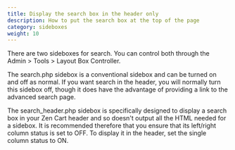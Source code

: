 ```yaml
---
title: Display the search box in the header only 
description: How to put the search box at the top of the page 
category: sideboxes
weight: 10
---
```


There are two sideboxes for search.  You can control both through the Admin > Tools > Layout Box Controller.

The search.php sidebox is a conventional sidebox and can be turned on and off as normal. If you want search in the header, you will normally turn this sidebox off, though it does have the advantage of providing a link to the advanced search page.

The search_header.php sidebox is specifically designed to display a search box in your Zen Cart header and so doesn't output all the HTML needed for a sidebox. It is recommended therefore that you ensure that its left/right column status is set to OFF. To display it in the header, set the single column status to ON.


